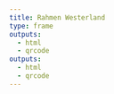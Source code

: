 ```yaml
---
title: Rahmen Westerland
type: frame
outputs:
  - html
  - qrcode
outputs:
  - html
  - qrcode
---
```

